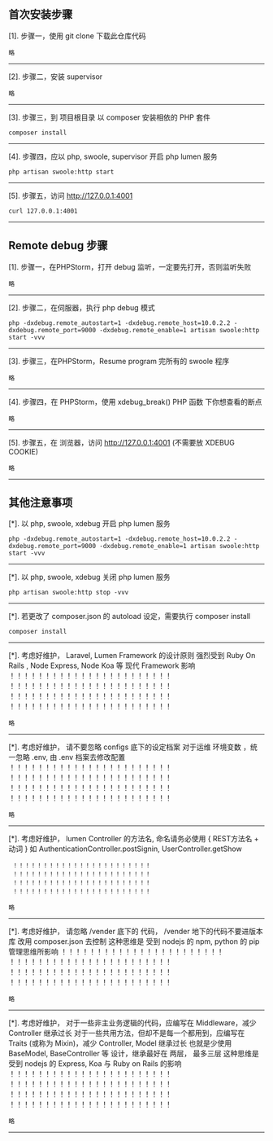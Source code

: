 ## 首次安装步骤

[1]. 步骤一，使用 git clone 下载此仓库代码
```shell
略
```
---------------------------------------

[2]. 步骤二，安装 supervisor
```shell
略
```
---------------------------------------


[3]. 步骤三，到 项目根目录 以 composer 安装相依的 PHP 套件
```shell
composer install
```
---------------------------------------



[4]. 步骤四，应以 php, swoole, supervisor 开启 php lumen 服务
```shell
php artisan swoole:http start
```
---------------------------------------

[5]. 步骤五，访问 http://127.0.0.1:4001
```shell
curl 127.0.0.1:4001
```
---------------------------------------


## Remote debug 步骤

[1]. 步骤一，在PHPStorm，打开 debug 监听，一定要先打开，否则监听失败
```Os
略
```
---------------------------------------

[2]. 步骤二，在伺服器，执行 php debug 模式
```shell
php -dxdebug.remote_autostart=1 -dxdebug.remote_host=10.0.2.2 -dxdebug.remote_port=9000 -dxdebug.remote_enable=1 artisan swoole:http start -vvv
```
---------------------------------------


[3]. 步骤三，在PHPStorm，Resume program 完所有的 swoole 程序
```OS
略
```
---------------------------------------

[4]. 步骤四，在 PHPStorm，使用  xdebug_break() PHP 函数 下你想查看的断点
```OS
略
```
---------------------------------------


[5]. 步骤五，在 浏览器，访问 http://127.0.0.1:4001 (不需要放 XDEBUG COOKIE)
```OS
略
```
---------------------------------------

## 其他注意事项

[*]. 以 php, swoole, xdebug 开启 php lumen 服务

```shell
php -dxdebug.remote_autostart=1 -dxdebug.remote_host=10.0.2.2 -dxdebug.remote_port=9000 -dxdebug.remote_enable=1 artisan swoole:http start -vvv
```
---------------------------------------


[*]. 以 php, swoole, xdebug 关闭 php lumen 服务

```shell
php artisan swoole:http stop -vvv
```
---------------------------------------

[*]. 若更改了 composer.json 的 autoload 设定，需要执行 composer install

```shell
composer install
```
---------------------------------------

[*]. 考虑好维护，
     Laravel, Lumen  Framework 的设计原则 
     强烈受到 Ruby On Rails , Node Express, Node Koa 等 现代 Framework 影响
     ！！！！！！！！！！！！！！！！！！！！！！！
     ！！！！！！！！！！！！！！！！！！！！！！！
     ！！！！！！！！！！！！！！！！！！！！！！！
     ！！！！！！！！！！！！！！！！！！！！！！！
```shell
略
```
---------------------------------------


[*]. 考虑好维护，
     请不要忽略 configs 底下的设定档案
     对于运维 环境变数 ，统一忽略 .env, 
     由 .env 档案去修改配置
     ！！！！！！！！！！！！！！！！！！！！！！！
     ！！！！！！！！！！！！！！！！！！！！！！！
     ！！！！！！！！！！！！！！！！！！！！！！！
     ！！！！！！！！！！！！！！！！！！！！！！！
```shell
略
```
---------------------------------------



[*]. 考虑好维护，
     lumen Controller 的方法名,  命名请务必使用 { REST方法名 + 动词 } 如 AuthenticationController.postSignin, UserController.getShow

     ！！！！！！！！！！！！！！！！！！！！！！！
     ！！！！！！！！！！！！！！！！！！！！！！！
     ！！！！！！！！！！！！！！！！！！！！！！！
     ！！！！！！！！！！！！！！！！！！！！！！！
```shell
略
```
---------------------------------------

[*]. 考虑好维护，
     请忽略 /vender 底下的 代码，
     /vender 地下的代码不要进版本库
     改用 composer.json 去控制
     这种思维是 受到 nodejs 的 npm, python 的 pip 管理思维所影响
     ！！！！！！！！！！！！！！！！！！！！！！！
     ！！！！！！！！！！！！！！！！！！！！！！！
     ！！！！！！！！！！！！！！！！！！！！！！！
     ！！！！！！！！！！！！！！！！！！！！！！！
```shell
略
```
---------------------------------------


[*]. 考虑好维护，
     对于一些非主业务逻辑的代码，应编写在 Middleware，减少 Controller 继承过长
     对于一些共用方法，但却不是每一个都用到，应编写在 Traits (或称为 Mixin)，减少 Controller, Model 继承过长
     也就是少使用 BaseModel, BaseController 等 设计，继承最好在 两层， 最多三层
     这种思维是 受到 nodejs 的 Express, Koa 与 Ruby on Rails 的影响
     ！！！！！！！！！！！！！！！！！！！！！！！
     ！！！！！！！！！！！！！！！！！！！！！！！
     ！！！！！！！！！！！！！！！！！！！！！！！
     ！！！！！！！！！！！！！！！！！！！！！！！
```shell
略
```
---------------------------------------
